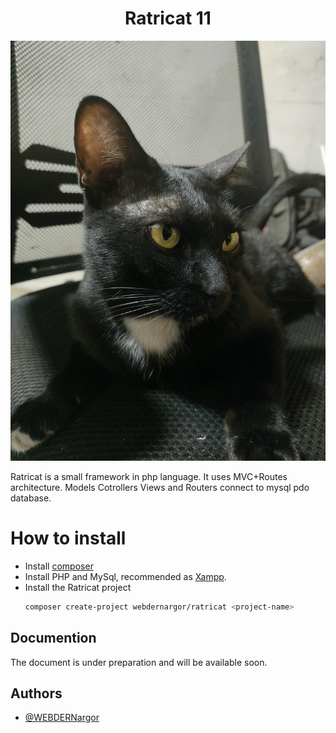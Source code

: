 <h1 align="center">Ratricat 11 </h1>
<p  align="center">
<img  width="512" src="https://github.com/WEBDERNargor/ratricat/blob/main/Ratricat.jpg?raw=true"  alt="Material Bread logo">
</p>
Ratricat is a small framework in php language. It uses MVC+Routes architecture. Models Cotrollers Views and Routers connect to mysql pdo database.
 

# How to install

 - Install [composer](https://getcomposer.org/)
 - Install PHP and MySql, recommended as [Xampp](https://www.apachefriends.org/).
 - Install the Ratricat project
    ```bash 
    composer create-project webdernargor/ratricat <project-name>
    ```

## Documention

The document is under preparation and will be available soon.

## Authors

- [@WEBDERNargor](https://github.com/WEBDERNargor)
